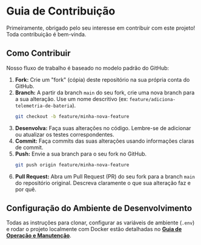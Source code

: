 # Guia de Contribuição

Primeiramente, obrigado pelo seu interesse em contribuir com este projeto! Toda contribuição é bem-vinda.

## Como Contribuir
Nosso fluxo de trabalho é baseado no modelo padrão do GitHub:

1.  **Fork:** Crie um "fork" (cópia) deste repositório na sua própria conta do GitHub.
2.  **Branch:** A partir da branch `main` do seu fork, crie uma nova branch para a sua alteração. Use um nome descritivo (ex: `feature/adiciona-telemetria-de-bateria`).
    ```bash
    git checkout -b feature/minha-nova-feature
    ```
3.  **Desenvolva:** Faça suas alterações no código. Lembre-se de adicionar ou atualizar os testes correspondentes.
4.  **Commit:** Faça commits das suas alterações usando informações claras de commit.
5.  **Push:** Envie a sua branch para o seu fork no GitHub.
    ```bash
    git push origin feature/minha-nova-feature
    ```
6.  **Pull Request:** Abra um Pull Request (PR) do seu fork para a branch `main` do repositório original. Descreva claramente o que sua alteração faz e por quê.

## Configuração do Ambiente de Desenvolvimento
Todas as instruções para clonar, configurar as variáveis de ambiente (`.env`) e rodar o projeto localmente com Docker estão detalhadas no **[Guia de Operação e Manutenção](./docs/02_OPERACAO_E_MANUTENCAO.md)**.

